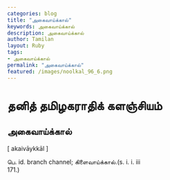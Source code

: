```yaml
---  
categories: blog  
title: "அகைவாய்க்கால்"
keywords: அகைவாய்க்கால்  
description: அகைவாய்க்கால்
author: Tamilan  
layout: Ruby  
tags:     
- அகைவாய்க்கால்
permalink: "அகைவாய்க்கால்"  
featured: /images/noolkal_96_6.png  
--- 
```

# தனித் தமிழகராதிக் களஞ்சியம்
## அகைவாய்க்கால்

[ akaivāykkāl ]  
  
பெ. id. branch channel; கிளைவாய்க்கால்.(s. i. i. iii  
171.)